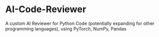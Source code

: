 # AI-Code-Reviewer
A custom AI Reviewer for Python Code (potentially expanding for other programming languages), using PyTorch, NumPy, Pandas
